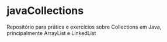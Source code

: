 # javaCollections
Repositório para prática e exercícios sobre Collections em Java, principalmente ArrayList e LinkedList
